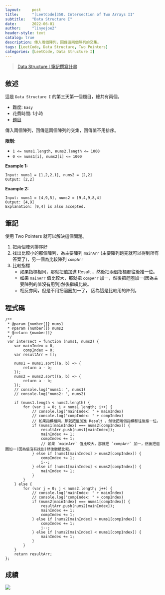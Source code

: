 ```yaml
---
layout:     post
title:      "[LeetCode]350. Intersection of Two Arrays II"
subtitle:   "Data Structure I"
date:       2022-06-01
author:     "linyejoe2"
header-style: text
catalog: true
description: 傳入兩個陣列，回傳這兩個陣列的交集。
tags: [LeetCode, Data Structure, Two Pointers]
categories: [LeetCode, Data Structure I]
---
```


>[Data Structure I 筆記撰寫計畫](/2022/05/30/leetcode/Data%20Structure/Data%20Structure%20I/Starting_write_Data_Structure_I_note/)

## 敘述

這是 `Data Structure I` 的第三天第一個題目，總共有兩個。

+ 難度: `Easy`
+ 花費時間: 1小時
+ [題目](https://leetcode.com/problems/intersection-of-two-arrays-ii/)

傳入兩個陣列，回傳這兩個陣列的交集，回傳值不用排序。

**限制:**

-  `1 <= nums1.length, nums2.length <= 1000`
-  `0 <= nums1[i], nums2[i] <= 1000`

**Example 1:**

```=
Input: nums1 = [1,2,2,1], nums2 = [2,2]
Output: [2,2]
```

**Example 2:**

```=
Input: nums1 = [4,9,5], nums2 = [9,4,9,8,4]
Output: [4,9]
Explanation: [9,4] is also accepted.
```

## 筆記

使用 Two Pointers 就可以解決這個問題。

1. 把兩個陣列排序好
2. 找出比較小的那個陣列，為主要陣列 `mainArr` (主要陣列跑完就可以得到所有答案了)，另一個為比較陣列 `compArr`
3. 比較指標
    + 如果指標相同，那就把值加進 Result ，然後把兩個指標都往後推一位。
    + 如果 `mainArr` 值比較大，那就把 `compArr` 加一，然後把迴圈加一(因為主要陣列的值沒有用到)然後繼續比較。
    + 相反亦同，但是不用把迴圈加一了， 因為這是比較用的陣列。

## 程式碼

```js=
/**
 * @param {number[]} nums1
 * @param {number[]} nums2
 * @return {number[]}
 */
 var intersect = function (nums1, nums2) {
    var mainIndex = 0,
        compIndex = 0;
    var resultArr = [];

    nums1 = nums1.sort((a, b) => {
        return a - b;
    });
    nums2 = nums2.sort((a, b) => {
        return a - b;
    });
    // console.log("nums1: ", nums1)
    // console.log("nums2: ", nums2)

    if (nums1.length < nums2.length) {
        for (var i = 0; i < nums1.length; i++) {
            // console.log("mainIndex: " + mainIndex)
            // console.log("compIndex: " + compIndex)
            // 如果指標相同，那就把值加進 Result ，然後把兩個指標都往後推一位。
            if (nums1[mainIndex] === nums2[compIndex]) {
                resultArr.push(nums1[mainIndex]);
                mainIndex += 1;
                compIndex += 1;
                // 如果 `mainArr` 值比較大，那就把 `compArr` 加一，然後把迴圈加一(因為值沒有找到)然後繼續比較。
            } else if (nums1[mainIndex] > nums2[compIndex]) {
                compIndex += 1;
                i--;
            } else if (nums1[mainIndex] < nums2[compIndex]) {
                mainIndex += 1;
            }
        }
    } else {
        for (var j = 0; j < nums2.length; j++) {
            // console.log("mainIndex: " + mainIndex)
            // console.log("compIndex: " + compIndex)
            if (nums2[mainIndex] === nums1[compIndex]) {
                resultArr.push(nums2[mainIndex]);
                mainIndex += 1;
                compIndex += 1;
            } else if (nums2[mainIndex] > nums1[compIndex]) {
                compIndex += 1;
                j--;
            } else if (nums2[mainIndex] < nums1[compIndex]) {
                mainIndex += 1;
            }
        }
    }
    return resultArr;
};
```

## 成績

![](https://i.imgur.com/ihYYNK2.png)

<!-- ##### 參考資料 -->